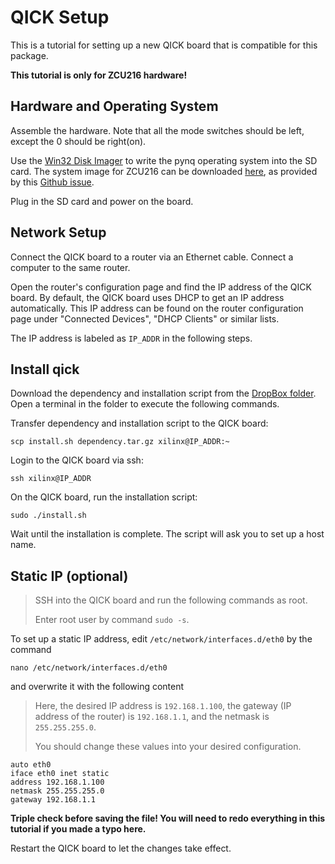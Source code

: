 # QICK Setup 

This is a tutorial for setting up a new QICK board that is compatible for this package.

**This tutorial is only for ZCU216 hardware!**

## Hardware and Operating System

Assemble the hardware. Note that all the mode switches should be left, except the 0 should be right(on).

Use the [Win32 Disk Imager](https://sourceforge.net/projects/win32diskimager/) to write the pynq operating system into the SD card. The system image for ZCU216 can be downloaded [here](https://drive.google.com/file/d/10kDKrEqA4l0_S3ysTlWbbOHgTsV0Zpyq/view?usp=sharing), as provided by this [Github issue](https://github.com/sarafs1926/ZCU216-PYNQ/issues/1).

Plug in the SD card and power on the board.

## Network Setup

Connect the QICK board to a router via an Ethernet cable. Connect a computer to the same router.

Open the router's configuration page and find the IP address of the QICK board. By default, the QICK board uses DHCP to get an IP address automatically. This IP address can be found on the router configuration page under "Connected Devices", "DHCP Clients" or similar lists.

The IP address is labeled as `IP_ADDR` in the following steps.

## Install qick

Download the dependency and installation script from the [DropBox folder](https://www.dropbox.com/scl/fo/q5jk1mnduqls0lip6j0pf/ADj78VmSjqMefo2ei2uqL-Y?rlkey=vuk3ggd9mad78lnavzb1j28m7&st=i6ql1uwu&dl=0). Open a terminal in the folder to execute the following commands.

Transfer dependency and installation script to the QICK board:

```
scp install.sh dependency.tar.gz xilinx@IP_ADDR:~
```

Login to the QICK board via ssh:

```
ssh xilinx@IP_ADDR
```

On the QICK board, run the installation script:

```
sudo ./install.sh
```

Wait until the installation is complete. The script will ask you to set up a host name.

## Static IP (optional)

> SSH into the QICK board and run the following commands as root.
>
> Enter root user by command `sudo -s`.

To set up a static IP address, edit `/etc/network/interfaces.d/eth0` by the command

```
nano /etc/network/interfaces.d/eth0
```

and overwrite it with the following content

> Here, the desired IP address is `192.168.1.100`, the gateway (IP address of the router) is `192.168.1.1`, and the netmask is `255.255.255.0`.
>
> You should change these values into your desired configuration.

```
auto eth0
iface eth0 inet static
address 192.168.1.100
netmask 255.255.255.0
gateway 192.168.1.1
```

**Triple check before saving the file! You will need to redo everything in this tutorial if you made a typo here.**

Restart the QICK board to let the changes take effect.

